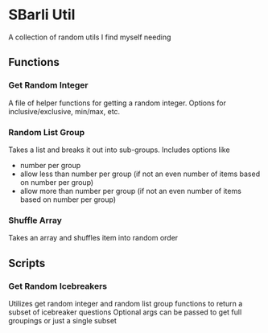 # SBarli Util

A collection of random utils I find myself needing

## Functions

### Get Random Integer

A file of helper functions for getting a random integer.
Options for inclusive/exclusive, min/max, etc.

### Random List Group

Takes a list and breaks it out into sub-groups.
Includes options like

* number per group
* allow less than number per group (if not an even number of items based on number per group)
* allow more than number per group (if not an even number of items based on number per group)

### Shuffle Array

Takes an array and shuffles item into random order

## Scripts

### Get Random Icebreakers

Utilizes get random integer and random list group functions to return a subset of icebreaker questions
Optional args can be passed to get full groupings or just a single subset